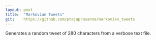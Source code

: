 ```yaml
---
layout: post
title:  "Markovian Tweets"
git:    https://github.com/ptejaprasanna/markovian_tweets
---
```


Generates a random tweet of 280 characters from a verbose text file.
